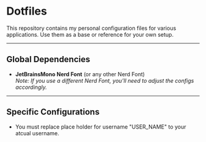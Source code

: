 # Dotfiles

This repository contains my personal configuration files for various applications. Use them as a base or reference for your own setup.

---

## Global Dependencies
- **JetBrainsMono Nerd Font** (or any other Nerd Font)  
  *Note: If you use a different Nerd Font, you’ll need to adjust the configs accordingly.*

---

## Specific Configurations

- You must replace place holder for username "USER_NAME" to your atcual username.
